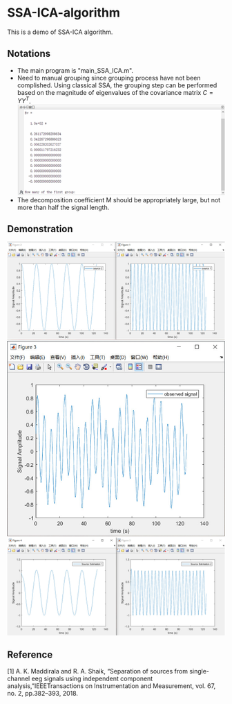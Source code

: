 # SSA-ICA-algorithm
This is a demo of SSA-ICA algorithm.
## Notations
- The main program is "main_SSA_ICA.m".
- Need to manual grouping since grouping process have not been complished. Using classical SSA, the grouping step can be performed based on the magnitude of eigenvalues of the covariance matrix $C=YY^T$.
![1](/figures/1.gif)
- The decomposition coefficient M should be appropriately large, but not more than half the signal length.
## Demonstration
![2](/figures/1.jpg)
![3](/figures/2.jpg)
![4](/figures/3.jpg)
## Reference
[1]  A. K. Maddirala and R. A. Shaik, “Separation of sources from single-channel   eeg   signals   using   independent   component   analysis,”IEEETransactions  on  Instrumentation  and  Measurement,  vol.  67,  no.  2,  pp.382–393, 2018.